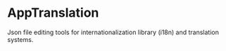 # AppTranslation
Json file editing tools for internationalization library (i18n) and translation systems.
